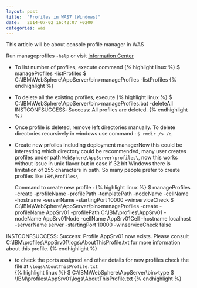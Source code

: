 ```yaml
---
layout: post
title:  "Profiles in WAS7 [Windows]"
date:   2014-07-02 16:42:07 +0200
categories: was
---
```

This article will be about console profile manager in WAS

Run manageprofiles ```-help``` or visit [Information Center](http://www14.software.ibm.com/webapp/wsbroker/redirect?version=pix&product=was-nd-dist&topic=rxml_manageprofiles)  

*  To list number of profiles, execute command
{% highlight linux %}
$ manageProfiles -listProfiles
$ C:\IBM\WebSphere\AppServer\bin>manageProfiles -listProfiles
{% endhighlight %}

*  To delete all the existing profiles, execute 
{% highlight linux %}
$ C:\IBM\WebSphere\AppServer\bin>manageProfiles.bat -deleteAll
INSTCONFSUCCESS: Success: All profiles are deleted.
{% endhighlight %}

*  Once profile is deleted, remove left directories manually. To delete directories recursively in windows use command : ``$ rmdir /s /q ``

*  Create new prfoiles including deployment managerNow this could be interesting which directory could be recommended, many user creates profiles under path ``WebSphere\AppServer\profiles\``, now this works without issue in unix flavor but in case if 32 bit Windows there is limitation of 255 characters in path. So many people prefer to create profiles like ``IBM\Profiles\``

   Command to create new profile :
{% highlight linux %}
$ manageProfiles -create -profileName -profilePath -templatePath -nodeName -cellName -hostname -serverName -startingPort 10000 -winserviceCheck 
$ C:\IBM\WebSphere\AppServer\bin>manageProfiles -create -profileName AppSrv01 -profilePath C:\IBM\profiles\AppSrv01 -nodeName AppSrv01Node -cellName AppSrv01Cell -hostname localhost -serverName server -startingPort 10000 -winserviceCheck false

INSTCONFSUCCESS: Success: Profile AppSrv01 now exists. Please consult C:\IBM\profiles\AppSrv01\logs\AboutThisProfile.txt for more information about this profile.
{% endhighlight %}

* to check the ports assigned and other details for new profiles check the file at ``\logs\AboutThisProfile.txt``  
{% highlight linux %}
$ C:\IBM\WebSphere\AppServer\bin>type 
$ \IBM\profiles\AppSrv01\logs\AboutThisProfile.txt
{% endhighlight %}

